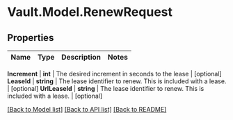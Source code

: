 # Vault.Model.RenewRequest

## Properties

Name | Type | Description | Notes
------------ | ------------- | ------------- | -------------

**Increment** | **int** | The desired increment in seconds to the lease | [optional] **LeaseId** | **string** | The lease identifier to renew. This is included with a lease. | [optional] **UrlLeaseId** | **string** | The lease identifier to renew. This is included with a lease. | [optional] 

[[Back to Model list]](../README.md#documentation-for-models) [[Back to API list]](../README.md#documentation-for-api-endpoints) [[Back to README]](../README.md)

